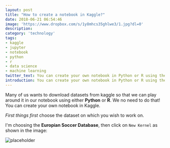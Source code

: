 ```yaml
---
layout: post
title: "How to create a notebook in Kaggle?"
date: 2018-06-21 06:54:46
image: 'https://www.dropbox.com/s/1y8mhcs35ghlwe3/1.jpg?dl=0'
description: 
category: 'technology'
tags: 
- kaggle
- jupyter
- notebook
- python
- r
- data science
- machine learning
twitter_text: You can create your own notebook in Python or R using the exisiting datasets in kaggle.
introduction: You can create your own notebook in Python or R using the exisiting datasets in kaggle.
---
```


Many of us wants to download datasets from kaggle so that we can play around it in our notebook using either **Python** or **R**. We no need to do that! You can create your own notebook in Kaggle.

*First things first* choose the dataset on which you wish to work on.

I'm choosing the **Europian Soccer Database**, then click on `New Kernel` as shown in the image:

![placeholder](https://www.dropbox.com/s/jhu3xcoh0v9qqwx/2.jpg?dl=0 "New kernel")


